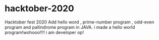# hacktober-2020
Hacktober fest 2020
Add hello word , prime-number program , odd-even program and pallindrome program in JAVA.
i made a hello world program!wohooo!!!!
i am developer op!
